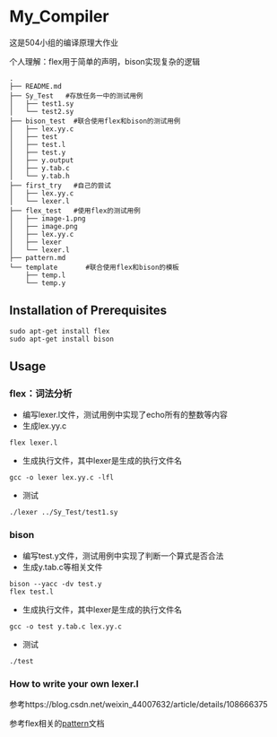 # My_Compiler

这是504小组的编译原理大作业

个人理解：flex用于简单的声明，bison实现复杂的逻辑

```
.
├── README.md
├── Sy_Test   #存放任务一中的测试用例
│   ├── test1.sy
│   └── test2.sy
├── bison_test  #联合使用flex和bison的测试用例
│   ├── lex.yy.c
│   ├── test
│   ├── test.l
│   ├── test.y
│   ├── y.output
│   ├── y.tab.c
│   └── y.tab.h
├── first_try   #自己的尝试
│   ├── lex.yy.c
│   └── lexer.l
├── flex_test   #使用flex的测试用例
│   ├── image-1.png
│   ├── image.png
│   ├── lex.yy.c
│   ├── lexer
│   └── lexer.l
├── pattern.md
└── template       #联合使用flex和bison的模板
    ├── temp.l
    └── temp.y
```


## Installation of Prerequisites

```
sudo apt-get install flex  
sudo apt-get install bison
```

## Usage
### flex：词法分析

* 编写lexer.l文件，测试用例中实现了echo所有的整数等内容
* 生成lex.yy.c
```
flex lexer.l
```
* 生成执行文件，其中lexer是生成的执行文件名
```
gcc -o lexer lex.yy.c -lfl
```
* 测试
```
./lexer ../Sy_Test/test1.sy
```
### bison

* 编写test.y文件，测试用例中实现了判断一个算式是否合法
* 生成y.tab.c等相关文件
```
bison --yacc -dv test.y
flex test.l
```
* 生成执行文件，其中lexer是生成的执行文件名
```
gcc -o test y.tab.c lex.yy.c
```
* 测试
```
./test 
```





### How to write your own lexer.l

参考https://blog.csdn.net/weixin_44007632/article/details/108666375

参考flex相关的[pattern](./pattern.md)文档

